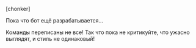 [chonker]

Пока что бот ещё разрабатывается...

Команды переписаны не все! Так что пока не критикуйте, что ужасно выглядят, и стиль не одинаковый!
